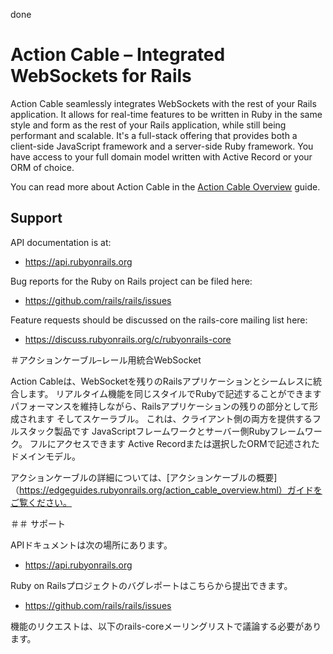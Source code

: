 done

# Action Cable – Integrated WebSockets for Rails

Action Cable seamlessly integrates WebSockets with the rest of your Rails application.
It allows for real-time features to be written in Ruby in the same style
and form as the rest of your Rails application, while still being performant
and scalable. It's a full-stack offering that provides both a client-side
JavaScript framework and a server-side Ruby framework. You have access to your full
domain model written with Active Record or your ORM of choice.

You can read more about Action Cable in the [Action Cable Overview](https://edgeguides.rubyonrails.org/action_cable_overview.html) guide.

## Support

API documentation is at:

* https://api.rubyonrails.org

Bug reports for the Ruby on Rails project can be filed here:

* https://github.com/rails/rails/issues

Feature requests should be discussed on the rails-core mailing list here:

* https://discuss.rubyonrails.org/c/rubyonrails-core

＃アクションケーブル–レール用統合WebSocket

Action Cableは、WebSocketを残りのRailsアプリケーションとシームレスに統合します。
リアルタイム機能を同じスタイルでRubyで記述することができます
パフォーマンスを維持しながら、Railsアプリケーションの残りの部分として形成されます
そしてスケーラブル。 これは、クライアント側の両方を提供するフルスタック製品です
JavaScriptフレームワークとサーバー側Rubyフレームワーク。 フルにアクセスできます
Active Recordまたは選択したORMで記述されたドメインモデル。

アクションケーブルの詳細については、[アクションケーブルの概要]（https://edgeguides.rubyonrails.org/action_cable_overview.html）ガイドをご覧ください。

＃＃ サポート

APIドキュメントは次の場所にあります。

* https://api.rubyonrails.org

Ruby on Railsプロジェクトのバグレポートはこちらから提出できます。

* https://github.com/rails/rails/issues

機能のリクエストは、以下のrails-coreメーリングリストで議論する必要があります。